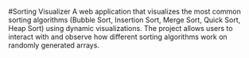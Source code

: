 #Sorting Visualizer
A web application that visualizes the most common sorting algorithms (Bubble Sort, Insertion Sort, Merge Sort, Quick Sort, Heap Sort) using dynamic visualizations. The project allows users to interact with and observe how different sorting algorithms work on randomly generated arrays.
